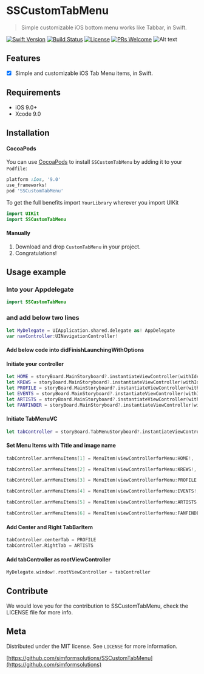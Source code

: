 # SSCustomTabMenu
> Simple customizable iOS bottom menu works like Tabbar, in Swift.

[![Swift Version][swift-image]][swift-url]
[![Build Status][travis-image]][travis-url]
[![License][license-image]][license-url]
[![PRs Welcome](https://img.shields.io/badge/PRs-welcome-brightgreen.svg?style=flat-square)](http://makeapullrequest.com)
![Alt text]( https://github.com/simformsolutions/SSCustomTabMenu/raw/master/SSCustomTab.gif)
## Features

- [x]  Simple and customizable iOS Tab Menu items, in Swift.

## Requirements

- iOS 9.0+
- Xcode 9.0

## Installation

#### CocoaPods
You can use [CocoaPods](http://cocoapods.org/) to install `SSCustomTabMenu` by adding it to your `Podfile`:

```ruby
platform :ios, '9.0'
use_frameworks!
pod 'SSCustomTabMenu'
```

To get the full benefits import `YourLibrary` wherever you import UIKit

``` swift
import UIKit
import SSCustomTabMenu
```

#### Manually
1. Download and drop ```CustomTabMenu```  in your project.
2. Congratulations!

## Usage example
### Into your Appdelegate
``` swift
import SSCustomTabMenu
```
### and add below two lines
``` swift
let MyDelegate = UIApplication.shared.delegate as! AppDelegate
var navController:UINavigationController!
```
#### Add below code into didFinishLaunchingWithOptions

#### Initiate your controller
``` swift
let HOME = storyBoard.MainStoryboard?.instantiateViewController(withIdentifier: "PlusVC")
let KREWS = storyBoard.MainStoryboard?.instantiateViewController(withIdentifier: "MusicVC")
let PROFILE = storyBoard.MainStoryboard?.instantiateViewController(withIdentifier: "PlusVC")
let EVENTS = storyBoard.MainStoryboard?.instantiateViewController(withIdentifier: "MusicVC")
let ARTISTS = storyBoard.MainStoryboard?.instantiateViewController(withIdentifier: "PlusVC")
let FANFINDER = storyBoard.MainStoryboard?.instantiateViewController(withIdentifier: "MusicVC")
```
#### Initiate TabMenuVC
``` swift
let tabController = storyBoard.TabMenuStoryboard?.instantiateViewController(withIdentifier: "TabMenuVC") as! TabMenuVC
```
#### Set Menu Items with Title and image name
``` swift
tabController.arrMenuItems[1] = MenuItem(viewControllerforMenu:HOME!,  imageName: "Home", menuItemTitle: "HOME")

tabController.arrMenuItems[2] = MenuItem(viewControllerforMenu:KREWS!, imageName: "Krews", menuItemTitle: "KREWS")

tabController.arrMenuItems[3] = MenuItem(viewControllerforMenu:PROFILE!, imageName: "Profile", menuItemTitle: "PROFILE")

tabController.arrMenuItems[4] = MenuItem(viewControllerforMenu:EVENTS!, imageName: "Events", menuItemTitle: "EVENTS")

tabController.arrMenuItems[5] = MenuItem(viewControllerforMenu:ARTISTS!, imageName: "Artists", menuItemTitle: "ARTISTS")

tabController.arrMenuItems[6] = MenuItem(viewControllerforMenu:FANFINDER!, imageName: "FF", menuItemTitle: "FAN FINDER")

```
#### Add Center and Right TabBarItem
``` swift
tabController.centerTab = PROFILE
tabController.RightTab = ARTISTS
```
#### Add tabController as rootViewController
``` swift
MyDelegate.window!.rootViewController = tabController
```

## Contribute

We would love you for the contribution to SSCustomTabMenu, check the LICENSE file for more info.

## Meta

Distributed under the MIT license. See ``LICENSE`` for more information.

[https://github.com/simformsolutions/SSCustomTabMenu](https://github.com/simformsolutions)

[swift-image]:https://img.shields.io/badge/swift-3.0-orange.svg
[swift-url]: https://swift.org/
[license-image]: https://img.shields.io/badge/License-MIT-blue.svg
[license-url]: LICENSE
[travis-image]: https://img.shields.io/travis/dbader/node-datadog-metrics/master.svg?style=flat-square
[travis-url]: https://travis-ci.org/dbader/node-datadog-metrics
[codebeat-image]: https://codebeat.co/assets/svg/badges/C-ffb83f-7198e9a1b7ad7f73977b0c9a5c7c3fffbfa25f262510e5681fd8f5a3188216b0.svg 
